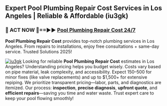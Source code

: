## Expert Pool Plumbing Repair Cost Services in Los Angeles | Reliable & Affordable (iu3gk)  

<h3>🚿 ACT NOW 🌟==►► <a href="https://tinyurl.com/2ne6vx2x" rel="nofollow">Pool Plumbing Repair Cost 24/7</a></h3>

**Pool Plumbing Repair Cost** provides top-notch plumbing services in Los Angeles. From repairs to installations, enjoy free consultations + same-day service. Trusted Solutions 2025!

[![iu3gk](https://i.imgur.com/4PFF4AK.jpeg)](https://tinyurl.com/2ne6vx2x)
Looking for reliable **Pool Plumbing Repair Cost** estimates in Los Angeles? Understanding pricing helps you budget wisely. Costs vary based on pipe material, leak complexity, and accessibility. Expect $150–$500 for minor fixes (like valve replacements) and up to $1,500+ for extensive repiping. We prioritize transparent pricing—labor, parts, and diagnostics are itemized. Our process: **inspection**, **precise diagnosis**, **upfront quote**, and **efficient repairs**—saving you time and water waste. Trust expert care to keep your pool flowing smoothly!